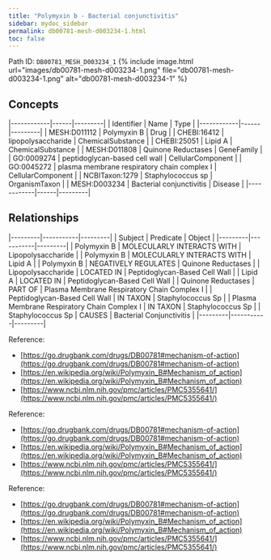 ```yaml
---
title: "Polymyxin b - Bacterial conjunctivitis"
sidebar: mydoc_sidebar
permalink: db00781-mesh-d003234-1.html
toc: false 
---
```



Path ID: `DB00781_MESH_D003234_1`
{% include image.html url="images/db00781-mesh-d003234-1.png" file="db00781-mesh-d003234-1.png" alt="db00781-mesh-d003234-1" %}

## Concepts

|------------|------|---------|
| Identifier | Name | Type    |
|------------|------|---------|
| MESH:D011112 | Polymyxin B | Drug |
| CHEBI:16412 | lipopolysaccharide | ChemicalSubstance |
| CHEBI:25051 | Lipid A | ChemicalSubstance |
| MESH:D011808 | Quinone Reductases | GeneFamily |
| GO:0009274 | peptidoglycan-based cell wall | CellularComponent |
| GO:0045272 | plasma membrane respiratory chain complex I | CellularComponent |
| NCBITaxon:1279 | Staphylococcus sp | OrganismTaxon |
| MESH:D003234 | Bacterial conjunctivitis | Disease |
|------------|------|---------|

## Relationships

|---------|-----------|---------|
| Subject | Predicate | Object  |
|---------|-----------|---------|
| Polymyxin B | MOLECULARLY INTERACTS WITH | Lipopolysaccharide |
| Polymyxin B | MOLECULARLY INTERACTS WITH | Lipid A |
| Polymyxin B | NEGATIVELY REGULATES | Quinone Reductases |
| Lipopolysaccharide | LOCATED IN | Peptidoglycan-Based Cell Wall |
| Lipid A | LOCATED IN | Peptidoglycan-Based Cell Wall |
| Quinone Reductases | PART OF | Plasma Membrane Respiratory Chain Complex I |
| Peptidoglycan-Based Cell Wall | IN TAXON | Staphylococcus Sp |
| Plasma Membrane Respiratory Chain Complex I | IN TAXON | Staphylococcus Sp |
| Staphylococcus Sp | CAUSES | Bacterial Conjunctivitis |
|---------|-----------|---------|

Reference: 
  - [https://go.drugbank.com/drugs/DB00781#mechanism-of-action](https://go.drugbank.com/drugs/DB00781#mechanism-of-action)
  - [https://en.wikipedia.org/wiki/Polymyxin_B#Mechanism_of_action](https://en.wikipedia.org/wiki/Polymyxin_B#Mechanism_of_action)
  - [https://www.ncbi.nlm.nih.gov/pmc/articles/PMC5355641/](https://www.ncbi.nlm.nih.gov/pmc/articles/PMC5355641/)

Reference: 
  - [https://go.drugbank.com/drugs/DB00781#mechanism-of-action](https://go.drugbank.com/drugs/DB00781#mechanism-of-action)
  - [https://en.wikipedia.org/wiki/Polymyxin_B#Mechanism_of_action](https://en.wikipedia.org/wiki/Polymyxin_B#Mechanism_of_action)
  - [https://www.ncbi.nlm.nih.gov/pmc/articles/PMC5355641/](https://www.ncbi.nlm.nih.gov/pmc/articles/PMC5355641/)

Reference: 
  - [https://go.drugbank.com/drugs/DB00781#mechanism-of-action](https://go.drugbank.com/drugs/DB00781#mechanism-of-action)
  - [https://en.wikipedia.org/wiki/Polymyxin_B#Mechanism_of_action](https://en.wikipedia.org/wiki/Polymyxin_B#Mechanism_of_action)
  - [https://www.ncbi.nlm.nih.gov/pmc/articles/PMC5355641/](https://www.ncbi.nlm.nih.gov/pmc/articles/PMC5355641/)
